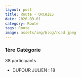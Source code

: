 ```yaml
---
layout: post
title: Route - ORCHIES
date: 2020-03-01
category: Route
tags: Route
image: assets/img/blog/road.jpeg
---
```


### 1ère Catégorie
38 participants
- DUFOUR JULIEN : 18

